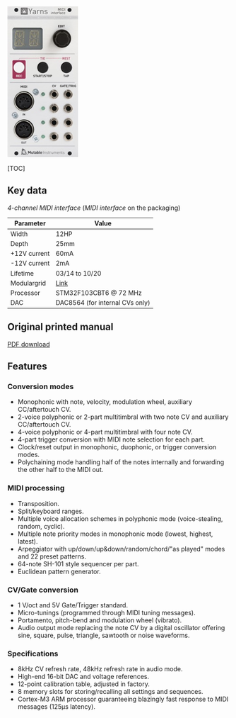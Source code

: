 ![](images/front_small.jpg)

[TOC]

## Key data

*4-channel MIDI interface* (*MIDI interface* on the packaging)

Parameter    | Value
-------------|------
Width        | 12HP
Depth        | 25mm
+12V current | 60mA
-12V current | 2mA
Lifetime     | 03/14 to 10/20
Modulargrid  | [Link](https://www.modulargrid.net/e/mutable-instruments-yarns)
Processor    | STM32F103CBT6 @ 72 MHz
DAC          | DAC8564 (for internal CVs only)

## Original printed manual

[PDF download](downloads/yarns_quickstart.pdf)

## Features

### Conversion modes

* Monophonic with note, velocity, modulation wheel, auxiliary CC/aftertouch CV.
* 2-voice polyphonic or 2-part multitimbral with two note CV and auxiliary CC/aftertouch CV.
* 4-voice polyphonic or 4-part multitimbral with four note CV.
* 4-part trigger conversion with MIDI note selection for each part.
* Clock/reset output in monophonic, duophonic, or trigger conversion modes.
* Polychaining mode handling half of the notes internally and forwarding the other half to the MIDI out.

### MIDI processing

* Transposition.
* Split/keyboard ranges.
* Multiple voice allocation schemes in polyphonic mode (voice-stealing, random, cyclic).
* Multiple note priority modes in monophonic mode (lowest, highest, latest).
* Arpeggiator with up/down/up&down/random/chord/"as played" modes and 22 preset patterns.
* 64-note SH-101 style sequencer per part.
* Euclidean pattern generator.

### CV/Gate conversion

* 1 V/oct and 5V Gate/Trigger standard.
* Micro-tunings (programmed through MIDI tuning messages).
* Portamento, pitch-bend and modulation wheel (vibrato).
* Audio output mode replacing the note CV by a digital oscillator offering sine, square, pulse, triangle, sawtooth or noise waveforms.

### Specifications

* 8kHz CV refresh rate, 48kHz refresh rate in audio mode.
* High-end 16-bit DAC and voltage references.
* 12-point calibration table, adjusted in factory.
* 8 memory slots for storing/recalling all settings and sequences.
* Cortex-M3 ARM processor guaranteeing blazingly fast response to MIDI messages (125µs latency).
